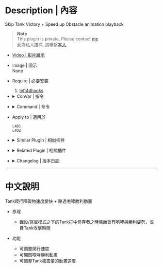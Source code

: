# Description | 內容
Skip Tank Victory + Speed up Obstacle animation playback

> __Note__ <br/>
This plugin is private, Please contact [me](https://github.com/fbef0102/Game-Private_Plugin#私人插件列表-private-plugins-list)<br/>
此為私人插件, 請聯繫[本人](https://github.com/fbef0102/Game-Private_Plugin#私人插件列表-private-plugins-list)

* [Video | 影片展示](https://youtu.be/UYLsDKxyHs8)

* Image | 圖示
<br/>None

* Require | 必要安裝
	1. [left4dhooks](https://forums.alliedmods.net/showthread.php?t=321696)

* <details><summary>ConVar | 指令</summary>

	* cfg/sourcemod/skip_tank_taunt.cfg
		```php
		// Obstacle animation playback rate (0=off)
		tank_obstacle_animation_playbackrate "2.5"

		// Tank stumble animation playback rate (0=off)
		tank_stumble_playbackrate "3.0"

		// Tank VICTORY/RAGE_AT_ENEMY/RAGE_AT_KNOCKDOWN animation skip (0=off)
		tank_victory_animation_skip "1"
		```
</details>

* <details><summary>Command | 命令</summary>
	None
</details>

* Apply to | 適用於
	```
	L4D1
	L4D2
	```

* <details><summary>Similar Plugin | 相似插件</summary>

	1. [l4d_tank_speed_boost](https://github.com/fbef0102/Game-Private_Plugin/tree/main/l4d_tank_speed_boost): Increase Tank speed until hitting survivorsanimation playback version
		> Tank爬行障礙物速度與移動速度逐漸變快直到打到倖存者為止 
</details>

* <details><summary>Related Plugin | 相關插件</summary>

	1. [l4d_tankAttackOnSpawn](https://github.com/fbef0102/L4D1_2-Plugins/tree/master/l4d_tankAttackOnSpawn): Forces AI tank to leave stasis and attack while spawn in coop.
		> 戰役模式之下Tank會主動前往攻擊倖存者而非待在原地等
	2. [l4d_sweep_fist_patch by Forgetest](https://github.com/Target5150/MoYu_Server_Stupid_Plugins/tree/master/The%20Last%20Stand/l4d_sweep_fist_patch): Patch memory bytes to allow multi-punch for tank in Coop Mode
		> 戰役模式之下Tank可以一拳打飛多個倖存者而非只能一個
</details>

* <details><summary>Changelog | 版本日誌</summary>

	* v1.0.7 (2023-2-11)
		* Add a convar ```tank_stumble_playbackrate 3.0```, "Tank stumble animation playback rate (0=off)

	* v1.0.6
		* Support L4D1

	* v1.0.5
		* [Original Plugin by sorallll](https://forums.alliedmods.net/showthread.php?t=336707)
</details>

- - - -
# 中文說明
Tank爬行障礙物速度變快 + 略過咆哮勝利動畫

* 原理
	* 戰役/寫實模式之下的Tank打中倖存者之時偶而會有咆哮與勝利姿勢，浪費Tank攻擊時間

* 功能
	* 可調整爬行速度
	* 可開關咆哮勝利動畫
	* 可調整Tank被震暈的動畫速度